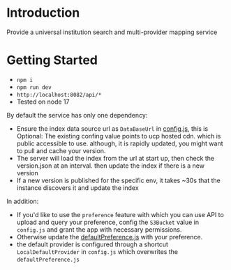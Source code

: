 # Introduction 
Provide a universal institution search and multi-provider mapping service

# Getting Started
- `npm i`
- `npm run dev`
- `http://localhost:8082/api/*`
- Tested on node 17

By default the service has only one dependency: 
- Ensure the index data source url as `DataBaseUrl` in [config.js](./src/server/config.js), this is Optional:
  The existing confing value points to ucp hosted cdn. which is public accessible to use. although, it is rapidly updated, you might want to pull and cache your version.
- The server will load the index from the url at start up, then check the version.json at an interval. then update the index if there is a new version
- If a new version is published for the specific env, it takes ~30s that the instance discovers it and update the index  

In addition:
- If you'd like to use the `preference` feature with which you can use API to upload and query your preference, config the `S3Bucket` value in `config.js` and grant the app with necessary permissions.
- Otherwise update the [defaultPreference.js](./src/server/defaultPreference.js) with your preference. 
- the default provider is configured through a shortcut `LocalDefaultProvider` in `config.js` which overwrites the `defaultPreference.js`
